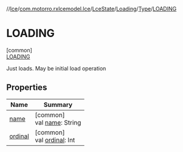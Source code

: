 //[lce](../../../../../../index.md)/[com.motorro.rxlcemodel.lce](../../../../index.md)/[LceState](../../../index.md)/[Loading](../../index.md)/[Type](../index.md)/[LOADING](index.md)

# LOADING

[common]\
[LOADING](index.md)

Just loads. May be initial load operation

## Properties

| Name | Summary |
|---|---|
| [name](../-u-p-d-a-t-i-n-g/index.md#-372974862%2FProperties%2F-702262346) | [common]<br>val [name](../-u-p-d-a-t-i-n-g/index.md#-372974862%2FProperties%2F-702262346): String |
| [ordinal](../-u-p-d-a-t-i-n-g/index.md#-739389684%2FProperties%2F-702262346) | [common]<br>val [ordinal](../-u-p-d-a-t-i-n-g/index.md#-739389684%2FProperties%2F-702262346): Int |

